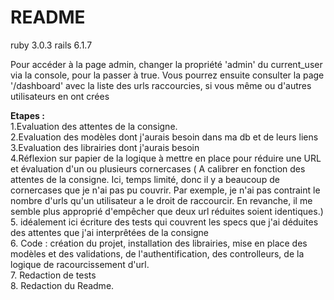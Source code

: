 # README
ruby 3.0.3
rails 6.1.7

Pour accéder à la page admin, changer la propriété 'admin' du current_user via la console, pour la passer à true. Vous pourrez ensuite consulter la page '/dashboard' avec la liste des urls raccourcies, si vous même ou d'autres utilisateurs en ont crées


__Etapes :__  
1.Evaluation des attentes de la consigne.  
2.Evaluation des modèles dont j'aurais besoin dans ma db et de leurs liens  
3.Evaluation des librairies dont j'aurais besoin  
4.Réflexion sur papier de la logique à mettre en place pour réduire une URL et évaluation d'un ou plusieurs cornercases ( A calibrer en fonction des attentes de la consigne. Ici, temps limité, donc il y a beaucoup de cornercases que je n'ai pas pu couvrir. Par exemple, je n'ai pas contraint le nombre d'urls qu'un utilisateur a le droit de raccourcir. En revanche, il me semble plus approprié d'empêcher que deux url réduites soient identiques.)  
5. idéalement ici écriture des tests qui couvrent les specs que j'ai déduites des attentes que j'ai interprêtées de la consigne  
6. Code : création du projet, installation des librairies, mise en place des modèles et des validations, de l'authentification, des controlleurs, de la logique de racourcissement d'url.  
7. Redaction de tests  
8. Redaction du Readme.

